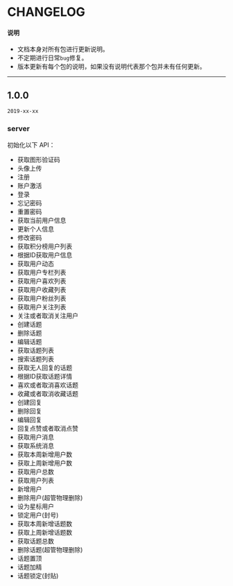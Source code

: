 # CHANGELOG

#### 说明

  * 文档本身对所有包进行更新说明。
  * 不定期进行日常`bug`修复。
  * 版本更新有每个包的说明，如果没有说明代表那个包并未有任何更新。

---

## 1.0.0

`2019-xx-xx`

### server

初始化以下 API：

  - 获取图形验证码
  - 头像上传
  - 注册
  - 账户激活
  - 登录
  - 忘记密码
  - 重置密码
  - 获取当前用户信息
  - 更新个人信息
  - 修改密码
  - 获取积分榜用户列表
  - 根据ID获取用户信息
  - 获取用户动态
  - 获取用户专栏列表
  - 获取用户喜欢列表
  - 获取用户收藏列表
  - 获取用户粉丝列表
  - 获取用户关注列表
  - 关注或者取消关注用户
  - 创建话题
  - 删除话题
  - 编辑话题
  - 获取话题列表
  - 搜索话题列表
  - 获取无人回复的话题
  - 根据ID获取话题详情
  - 喜欢或者取消喜欢话题
  - 收藏或者取消收藏话题
  - 创建回复
  - 删除回复
  - 编辑回复
  - 回复点赞或者取消点赞
  - 获取用户消息
  - 获取系统消息
  - 获取本周新增用户数
  - 获取上周新增用户数
  - 获取用户总数
  - 获取用户列表
  - 新增用户
  - 删除用户(超管物理删除)
  - 设为星标用户
  - 锁定用户(封号)
  - 获取本周新增话题数
  - 获取上周新增话题数
  - 获取话题总数
  - 删除话题(超管物理删除)
  - 话题置顶
  - 话题加精
  - 话题锁定(封贴)
